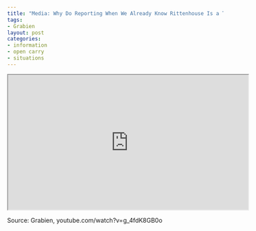 ```yaml
---
title: "Media: Why Do Reporting When We Already Know Rittenhouse Is a Terrorist?"
tags:
- Grabien
layout: post
categories:
- information
- open carry
- situations
---
```


<iframe width="560" height="315" src="https://www.youtube.com/embed/g_4fdK8GB0o" title="Media: Why Do Reporting When We Already Know Rittenhouse Is a Terrorist? [Supercut]"></iframe>

Source: Grabien, youtube.com/watch?v=g_4fdK8GB0o
